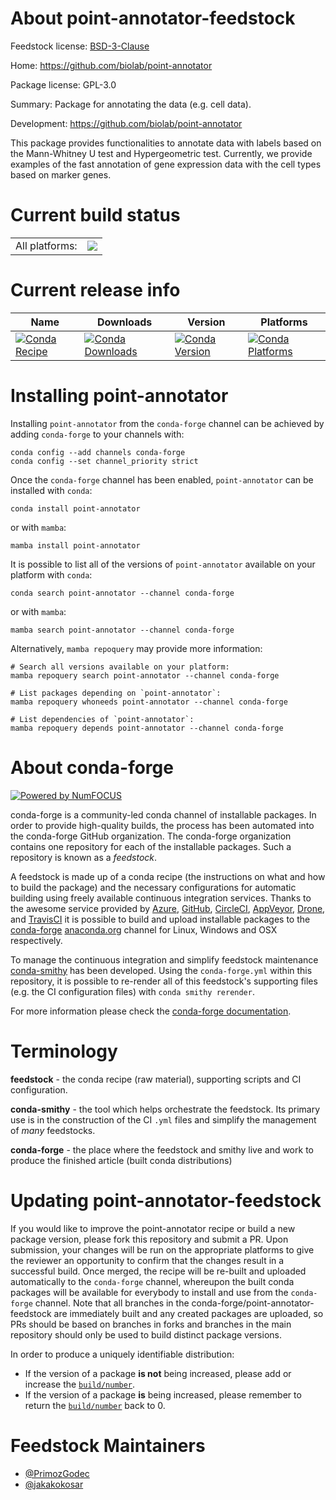 About point-annotator-feedstock
===============================

Feedstock license: [BSD-3-Clause](https://github.com/conda-forge/point-annotator-feedstock/blob/main/LICENSE.txt)

Home: https://github.com/biolab/point-annotator

Package license: GPL-3.0

Summary: Package for annotating the data (e.g. cell data).

Development: https://github.com/biolab/point-annotator

This package provides functionalities to annotate data with labels based on the Mann-Whitney U test and Hypergeometric test.
Currently, we provide examples of the fast annotation of gene expression data with the cell types based on marker genes.


Current build status
====================


<table><tr><td>All platforms:</td>
    <td>
      <a href="https://dev.azure.com/conda-forge/feedstock-builds/_build/latest?definitionId=7753&branchName=main">
        <img src="https://dev.azure.com/conda-forge/feedstock-builds/_apis/build/status/point-annotator-feedstock?branchName=main">
      </a>
    </td>
  </tr>
</table>

Current release info
====================

| Name | Downloads | Version | Platforms |
| --- | --- | --- | --- |
| [![Conda Recipe](https://img.shields.io/badge/recipe-point--annotator-green.svg)](https://anaconda.org/conda-forge/point-annotator) | [![Conda Downloads](https://img.shields.io/conda/dn/conda-forge/point-annotator.svg)](https://anaconda.org/conda-forge/point-annotator) | [![Conda Version](https://img.shields.io/conda/vn/conda-forge/point-annotator.svg)](https://anaconda.org/conda-forge/point-annotator) | [![Conda Platforms](https://img.shields.io/conda/pn/conda-forge/point-annotator.svg)](https://anaconda.org/conda-forge/point-annotator) |

Installing point-annotator
==========================

Installing `point-annotator` from the `conda-forge` channel can be achieved by adding `conda-forge` to your channels with:

```
conda config --add channels conda-forge
conda config --set channel_priority strict
```

Once the `conda-forge` channel has been enabled, `point-annotator` can be installed with `conda`:

```
conda install point-annotator
```

or with `mamba`:

```
mamba install point-annotator
```

It is possible to list all of the versions of `point-annotator` available on your platform with `conda`:

```
conda search point-annotator --channel conda-forge
```

or with `mamba`:

```
mamba search point-annotator --channel conda-forge
```

Alternatively, `mamba repoquery` may provide more information:

```
# Search all versions available on your platform:
mamba repoquery search point-annotator --channel conda-forge

# List packages depending on `point-annotator`:
mamba repoquery whoneeds point-annotator --channel conda-forge

# List dependencies of `point-annotator`:
mamba repoquery depends point-annotator --channel conda-forge
```


About conda-forge
=================

[![Powered by
NumFOCUS](https://img.shields.io/badge/powered%20by-NumFOCUS-orange.svg?style=flat&colorA=E1523D&colorB=007D8A)](https://numfocus.org)

conda-forge is a community-led conda channel of installable packages.
In order to provide high-quality builds, the process has been automated into the
conda-forge GitHub organization. The conda-forge organization contains one repository
for each of the installable packages. Such a repository is known as a *feedstock*.

A feedstock is made up of a conda recipe (the instructions on what and how to build
the package) and the necessary configurations for automatic building using freely
available continuous integration services. Thanks to the awesome service provided by
[Azure](https://azure.microsoft.com/en-us/services/devops/), [GitHub](https://github.com/),
[CircleCI](https://circleci.com/), [AppVeyor](https://www.appveyor.com/),
[Drone](https://cloud.drone.io/welcome), and [TravisCI](https://travis-ci.com/)
it is possible to build and upload installable packages to the
[conda-forge](https://anaconda.org/conda-forge) [anaconda.org](https://anaconda.org/)
channel for Linux, Windows and OSX respectively.

To manage the continuous integration and simplify feedstock maintenance
[conda-smithy](https://github.com/conda-forge/conda-smithy) has been developed.
Using the ``conda-forge.yml`` within this repository, it is possible to re-render all of
this feedstock's supporting files (e.g. the CI configuration files) with ``conda smithy rerender``.

For more information please check the [conda-forge documentation](https://conda-forge.org/docs/).

Terminology
===========

**feedstock** - the conda recipe (raw material), supporting scripts and CI configuration.

**conda-smithy** - the tool which helps orchestrate the feedstock.
                   Its primary use is in the construction of the CI ``.yml`` files
                   and simplify the management of *many* feedstocks.

**conda-forge** - the place where the feedstock and smithy live and work to
                  produce the finished article (built conda distributions)


Updating point-annotator-feedstock
==================================

If you would like to improve the point-annotator recipe or build a new
package version, please fork this repository and submit a PR. Upon submission,
your changes will be run on the appropriate platforms to give the reviewer an
opportunity to confirm that the changes result in a successful build. Once
merged, the recipe will be re-built and uploaded automatically to the
`conda-forge` channel, whereupon the built conda packages will be available for
everybody to install and use from the `conda-forge` channel.
Note that all branches in the conda-forge/point-annotator-feedstock are
immediately built and any created packages are uploaded, so PRs should be based
on branches in forks and branches in the main repository should only be used to
build distinct package versions.

In order to produce a uniquely identifiable distribution:
 * If the version of a package **is not** being increased, please add or increase
   the [``build/number``](https://docs.conda.io/projects/conda-build/en/latest/resources/define-metadata.html#build-number-and-string).
 * If the version of a package **is** being increased, please remember to return
   the [``build/number``](https://docs.conda.io/projects/conda-build/en/latest/resources/define-metadata.html#build-number-and-string)
   back to 0.

Feedstock Maintainers
=====================

* [@PrimozGodec](https://github.com/PrimozGodec/)
* [@jakakokosar](https://github.com/jakakokosar/)

